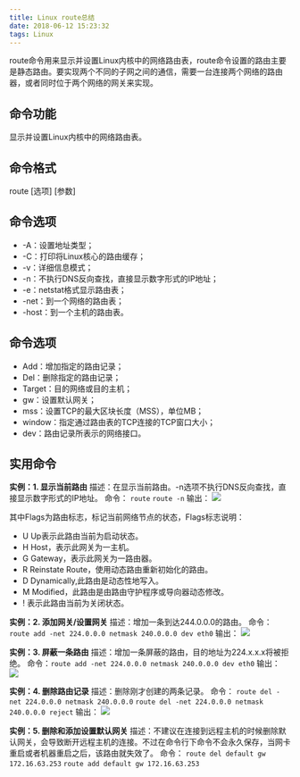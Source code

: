 ```yaml
---
title: Linux route总结
date: 2018-06-12 15:23:32
tags: Linux
---
```


route命令用来显示并设置Linux内核中的网络路由表，route命令设置的路由主要是静态路由。要实现两个不同的子网之间的通信，需要一台连接两个网络的路由器，或者同时位于两个网络的网关来实现。

<!-- more -->
## 命令功能

显示并设置Linux内核中的网络路由表。

## 命令格式

route [选项] [参数]

## 命令选项

- -A：设置地址类型；
- -C：打印将Linux核心的路由缓存；
- -v：详细信息模式；
- -n：不执行DNS反向查找，直接显示数字形式的IP地址；
- -e：netstat格式显示路由表；
- -net：到一个网络的路由表；
- -host：到一个主机的路由表。


## 命令选项

- Add：增加指定的路由记录；
- Del：删除指定的路由记录；
- Target：目的网络或目的主机；
- gw：设置默认网关；
- mss：设置TCP的最大区块长度（MSS），单位MB；
- window：指定通过路由表的TCP连接的TCP窗口大小；
- dev：路由记录所表示的网络接口。

## 实用命令

**实例：1. 显示当前路由**
描述：在显示当前路由。-n选项不执行DNS反向查找，直接显示数字形式的IP地址。
命令：
`route` 
`route -n`
输出：
![](http://pabfn7ecx.bkt.clouddn.com/route/route-n.png)

其中Flags为路由标志，标记当前网络节点的状态，Flags标志说明：

- U Up表示此路由当前为启动状态。
- H Host，表示此网关为一主机。
- G Gateway，表示此网关为一路由器。
- R Reinstate Route，使用动态路由重新初始化的路由。
- D Dynamically,此路由是动态性地写入。
- M Modified，此路由是由路由守护程序或导向器动态修改。
- ! 表示此路由当前为关闭状态。

**实例：2. 添加网关/设置网关**
描述：增加一条到达244.0.0.0的路由。
命令：`route add -net 224.0.0.0 netmask 240.0.0.0 dev eth0`
输出：
![](http://pabfn7ecx.bkt.clouddn.com/route/route-add.png)


**实例：3. 屏蔽一条路由**
描述：增加一条屏蔽的路由，目的地址为224.x.x.x将被拒绝。
命令：`route add -net 224.0.0.0 netmask 240.0.0.0 dev eth0`
输出：
![](http://pabfn7ecx.bkt.clouddn.com/route/route-reject.png)

**实例：4. 删除路由记录**
描述：删除刚才创建的两条记录。
命令：
`route del -net 224.0.0.0 netmask 240.0.0.0`
`route del -net 224.0.0.0 netmask 240.0.0.0 reject`
输出：
![](http://pabfn7ecx.bkt.clouddn.com/route/route-del.png)

**实例：5. 删除和添加设置默认网关**
描述：不建议在连接到远程主机的时候删除默认网关，会导致断开远程主机的连接。不过在命令行下命令不会永久保存，当网卡重启或者机器重启之后，该路由就失效了。
命令：
`route del default gw 172.16.63.253`
`route add default gw 172.16.63.253`

